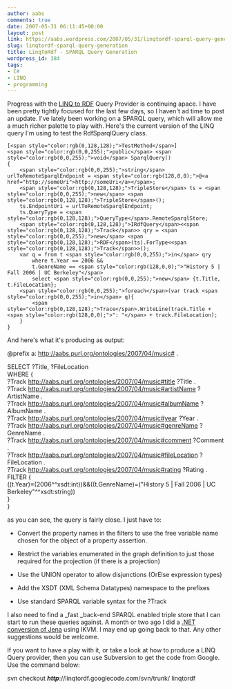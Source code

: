 ```yaml
---
author: aabs
comments: true
date: 2007-05-31 06:11:45+00:00
layout: post
link: https://aabs.wordpress.com/2007/05/31/linqtordf-sparql-query-generation/
slug: linqtordf-sparql-query-generation
title: LinqToRdf - SPARQL Query Generation
wordpress_id: 384
tags:
- C#
- LINQ
- programming
---
```


Progress with the [LINQ to RDF](http://code.google.com/p/linqtordf/) Query Provider is continuing apace. I have been pretty tightly focused for the last few days, so I haven't ad time to post an update. I've lately been working on a SPARQL query, which will allow me a much richer palette to play with. Here's the current version of the LINQ query I'm using to test the RdfSparqlQuery class.
    
    [<span style="color:rgb(0,128,128);">TestMethod</span>]
    <span style="color:rgb(0,0,255);">public</span> <span style="color:rgb(0,0,255);">void</span> SparqlQuery()
    {
        <span style="color:rgb(0,0,255);">string</span> urlToRemoteSparqlEndpoint = <span style="color:rgb(128,0,0);">@<a href="http://someUri">http://someUri</a></span>;
        <span style="color:rgb(0,128,128);">TripleStore</span> ts = <span style="color:rgb(0,0,255);">new</span> <span style="color:rgb(0,128,128);">TripleStore</span>();
        ts.EndpointUri = urlToRemoteSparqlEndpoint;
        ts.QueryType = <span style="color:rgb(0,128,128);">QueryType</span>.RemoteSparqlStore;
        <span style="color:rgb(0,128,128);">IRdfQuery</span><<span style="color:rgb(0,128,128);">Track</span>> qry = <span style="color:rgb(0,0,255);">new</span> <span style="color:rgb(0,128,128);">RDF</span>(ts).ForType<<span style="color:rgb(0,128,128);">Track</span>>();
        var q = from t <span style="color:rgb(0,0,255);">in</span> qry
            where t.Year == 2006 &&
            t.GenreName == <span style="color:rgb(128,0,0);">"History 5 | Fall 2006 | UC Berkeley"</span>
            select <span style="color:rgb(0,0,255);">new</span> {t.Title, t.FileLocation};
        <span style="color:rgb(0,0,255);">foreach</span>(var track <span style="color:rgb(0,0,255);">in</span> q){
            <span style="color:rgb(0,128,128);">Trace</span>.WriteLine(track.Title + <span style="color:rgb(128,0,0);">": "</span> + track.FileLocation);
        }
    }
    




And here's what it's producing as output:




@prefix a: <http://aabs.purl.org/ontologies/2007/04/music#> . 


SELECT ?Title, ?FileLocation   
WHERE {  
?Track <http://aabs.purl.org/ontologies/2007/04/music#title> ?Title .  
?Track <http://aabs.purl.org/ontologies/2007/04/music#artistName> ?ArtistName .  
?Track <http://aabs.purl.org/ontologies/2007/04/music#albumName> ?AlbumName .  
?Track <http://aabs.purl.org/ontologies/2007/04/music#year> ?Year .  
?Track <http://aabs.purl.org/ontologies/2007/04/music#genreName> ?GenreName .  
?Track <http://aabs.purl.org/ontologies/2007/04/music#comment> ?Comment .  
?Track <http://aabs.purl.org/ontologies/2007/04/music#fileLocation> ?FileLocation .  
?Track <http://aabs.purl.org/ontologies/2007/04/music#rating> ?Rating .  
FILTER {  
((t.Year)=(2006^^xsdt:int))&&((t.GenreName)=("History 5 | Fall 2006 | UC Berkeley"^^xsdt:string))  
}  
}




as you can see, the query is fairly close. I just have to:






  * Convert the property names in the filters to use the free variable name chosen for the object of a property assertion.


  * Restrict the variables enumerated in the graph definition to just those required for the projection (if there is a projection)


  * Use the UNION operator to allow disjunctions (OrElse expression types)


  * Add the XSDT (XML Schema Datatypes) namespace to the prefixes


  * Use standard SPARQL variable syntax for the ?Track



I also need to find a _fast _back-end SPARQL enabled triple store that I can start to run these queries against. A month or two ago I did a [.NET conversion of Jena](http://aabs.wordpress.com/2007/03/23/converting-jena-to-net/) using IKVM. I may end up going back to that. Any other suggestions would be welcome.




If you want to have a play with it, or take a look at how to produce a LINQ Query provider, then you can use Subversion to get the code from Google. Use the command below:




svn checkout **_http_**://linqtordf.googlecode.com/svn/trunk/ linqtordf
